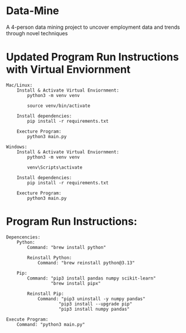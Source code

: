 # Data-Mine
A 4-person data mining project to uncover employment data and trends through novel techniques

# Updated Program Run Instructions with Virtual Enviornment
    
    Mac/Linux:
        Install & Activate Virtual Enviornment:
            python3 -m venv venv

            source venv/bin/activate

        Install dependencies:
            pip install -r requirements.txt

        Execture Program:
            python3 main.py

    Windows:
        Install & Activate Virtual Enviornment:
            python3 -m venv venv
            
            venv\Scripts\activate

        Install dependencies:
            pip install -r requirements.txt

        Execture Program:
            python3 main.py





# Program Run Instructions:
    Depencencies:
        Python:
            Command: "brew install python"

            Reinstall Python:
                Command: "brew reinstall python@3.13"

        Pip:
            Command: "pip3 install pandas numpy scikit-learn"
                     "brew install pipx"

            Reinstall Pip:
                Command: "pip3 uninstall -y numpy pandas"
                        "pip3 install --upgrade pip"
                        "pip3 install numpy pandas"

    Execute Program:
        Command: "python3 main.py"




